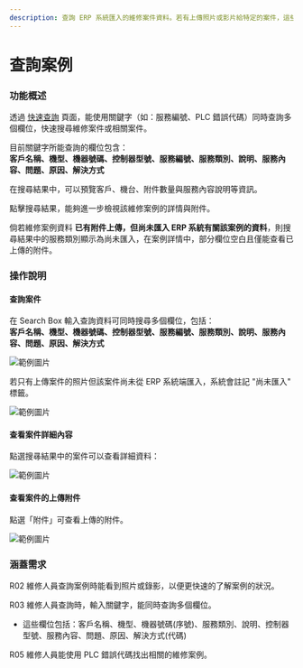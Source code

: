```yaml
---
description: 查詢 ERP 系統匯入的維修案件資料。若有上傳照片或影片給特定的案件，這些資料也會一併顯示。
---
```


# 查詢案例

### 功能概述 <a href="#gong-neng-gai-shu" id="gong-neng-gai-shu"></a>

透過 [快速查詢](https://gd8ce92aab9af75-ares.adb.ap-singapore-1.oraclecloudapps.com/ords/r/ares/machinery-service-management-system104/%E6%A1%88%E4%BE%8B%E5%BF%AB%E9%80%9F%E6%9F%A5%E8%A9%A2-main) 頁面，能使用關鍵字（如：服務編號、PLC 錯誤代碼）同時查詢多個欄位，快速搜尋維修案件或相關案件。

目前關鍵字所能查詢的欄位包含：\
**客戶名稱、機型、機器號碼、控制器型號、服務編號、服務類別、說明、服務內容、問題、原因、解決方式**

在搜尋結果中，可以預覽客戶、機台、附件數量與服務內容說明等資訊。

點擊搜尋結果，能夠進一步檢視該維修案例的詳情與附件。

倘若維修案例資料 **已有附件上傳，但尚未匯入 ERP 系統有關該案例的資料**，則搜尋結果中的服務類別顯示為尚未匯入，在案例詳情中，部分欄位空白且僅能查看已上傳的附件。

### 操作說明 <a href="#cao-zuo-shuo-ming" id="cao-zuo-shuo-ming"></a>

#### 查詢案件 <a href="#cha-xun-an-jian" id="cha-xun-an-jian"></a>

在 Search Box 輸入查詢資料可同時搜尋多個欄位，包括：\
**客戶名稱、機型、機器號碼、控制器型號、服務編號、服務類別、說明、服務內容、問題、原因、解決方式**

![範例圖片](../.gitbook/assets/Query-IOS-1.png)

若只有上傳案件的照片但該案件尚未從 ERP 系統端匯入，系統會註記 "尚未匯入" 標籤。

![範例圖片](../.gitbook/assets/Query-IOS-2.png)

#### 查看案件詳細內容 <a href="#cha-kan-an-jian-xiang-xi-nei-rong" id="cha-kan-an-jian-xiang-xi-nei-rong"></a>

點選搜㝷結果中的案件可以查看詳細資料：

![範例圖片](../.gitbook/assets/Query-IOS-3.png)

#### 查看案件的上傳附件 <a href="#cha-kan-an-jian-de-shang-chuan-fu-jian" id="cha-kan-an-jian-de-shang-chuan-fu-jian"></a>

點選「附件」可查看上傳的附件。

![範例圖片](../.gitbook/assets/Query-IOS-4.png)

### 涵蓋需求 <a href="#han-gai-xu-qiu" id="han-gai-xu-qiu"></a>

R02 維修人員查詢案例時能看到照片或錄影，以便更快速的了解案例的狀況。

R03 維修人員查詢時，輸入關鍵字，能同時查詢多個欄位。

* 這些欄位包括：客戶名稱、機型、機器號碼(序號)、服務類別、說明、控制器型號、服務內容、問題、原因、解決方式(代碼)

R05 維修人員能使用 PLC 錯誤代碼找出相關的維修案例。
